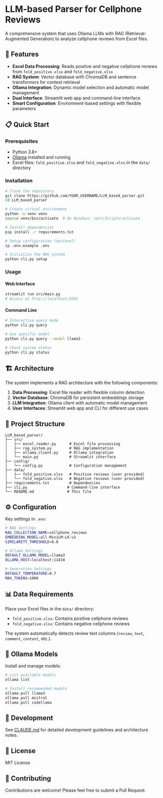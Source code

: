 # LLM-based Parser for Cellphone Reviews

A comprehensive system that uses Ollama LLMs with RAG (Retrieval-Augmented Generation) to analyze cellphone reviews from Excel files.

## 🚀 Features

- **Excel Data Processing**: Reads positive and negative cellphone reviews from `fold_positive.xlsx` and `fold_negative.xlsx`
- **RAG System**: Vector database with ChromaDB and sentence transformers for context retrieval
- **Ollama Integration**: Dynamic model selection and automatic model management
- **Dual Interface**: Streamlit web app and command-line interface
- **Smart Configuration**: Environment-based settings with flexible parameters

## 📋 Quick Start

### Prerequisites
- Python 3.8+
- [Ollama](https://ollama.ai) installed and running
- Excel files: `fold_positive.xlsx` and `fold_negative.xlsx` in the `data/` directory

### Installation

```bash
# Clone the repository
git clone https://github.com/YOUR_USERNAME/LLM_based_parser.git
cd LLM_based_parser

# Create virtual environment
python -m venv venv
source venv/bin/activate  # On Windows: venv\Scripts\activate

# Install dependencies
pip install -r requirements.txt

# Setup configuration (optional)
cp .env.example .env

# Initialize the RAG system
python cli.py setup
```

### Usage

#### Web Interface
```bash
streamlit run src/main.py
# Access at http://localhost:8501
```

#### Command Line
```bash
# Interactive query mode
python cli.py query

# Use specific model
python cli.py query --model llama3

# Check system status
python cli.py status
```

## 🏗️ Architecture

The system implements a RAG architecture with the following components:

1. **Data Processing**: Excel file reader with flexible column detection
2. **Vector Database**: ChromaDB for persistent embeddings storage
3. **LLM Integration**: Ollama client with automatic model management
4. **User Interfaces**: Streamlit web app and CLI for different use cases

## 📁 Project Structure

```
LLM_based_parser/
├── src/
│   ├── excel_reader.py      # Excel file processing
│   ├── rag_system.py        # RAG implementation
│   ├── ollama_client.py     # Ollama integration
│   └── main.py              # Streamlit interface
├── config/
│   └── config.py            # Configuration management
├── data/
│   ├── fold_positive.xlsx   # Positive reviews (user provided)
│   └── fold_negative.xlsx   # Negative reviews (user provided)
├── requirements.txt         # Dependencies
├── cli.py                  # Command-line interface
└── README.md               # This file
```

## ⚙️ Configuration

Key settings in `.env`:

```bash
# RAG Settings
RAG_COLLECTION_NAME=cellphone_reviews
EMBEDDING_MODEL=all-MiniLM-L6-v2
SIMILARITY_THRESHOLD=0.8

# Ollama Settings
DEFAULT_OLLAMA_MODEL=llama3
OLLAMA_HOST=localhost:11434

# Generation Settings
DEFAULT_TEMPERATURE=0.7
MAX_TOKENS=1000
```

## 📊 Data Requirements

Place your Excel files in the `data/` directory:
- `fold_positive.xlsx`: Contains positive cellphone reviews
- `fold_negative.xlsx`: Contains negative cellphone reviews

The system automatically detects review text columns (`review`, `text`, `comment`, `content`, etc.).

## 🤖 Ollama Models

Install and manage models:

```bash
# List available models
ollama list

# Install recommended models
ollama pull llama3
ollama pull mistral
ollama pull codellama
```

## 🔧 Development

See [CLAUDE.md](CLAUDE.md) for detailed development guidelines and architecture notes.

## 📄 License

MIT License

## 🤝 Contributing

Contributions are welcome! Please feel free to submit a Pull Request.
